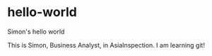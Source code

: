 # hello-world
Simon's hello world

This is Simon, Business Analyst, in AsiaInspection.
I am learning git!
